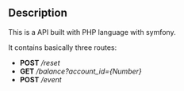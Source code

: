 ## Description

This is a API built with PHP language with symfony.

It contains basically three routes:
  * **POST** */reset*
  * **GET**  */balance?account_id={Number}*
  * **POST** */event*
